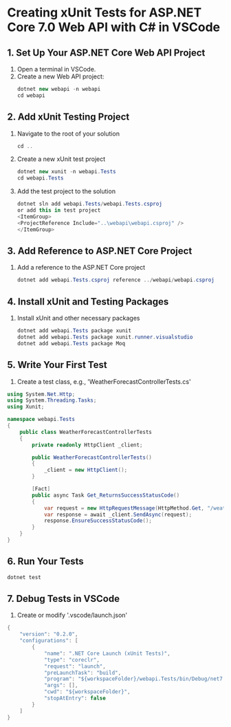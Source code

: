 # Creating xUnit Tests for ASP.NET Core 7.0 Web API with C# in VSCode

## 1. Set Up Your ASP.NET Core Web API Project
1. Open a terminal in VSCode.
2. Create a new Web API project:
   ```csharp
   dotnet new webapi -n webapi
   cd webapi
   ```

## 2. Add xUnit Testing Project
1. Navigate to the root of your solution
    ```csharp
    cd ..
    ```
2. Create a new xUnit test project
     ```csharp
    dotnet new xunit -n webapi.Tests
    cd webapi.Tests
    ```
3. Add the test project to the solution
     ```csharp
    dotnet sln add webapi.Tests/webapi.Tests.csproj
    or add this in test project
    <ItemGroup>
    <ProjectReference Include="..\webapi\webapi.csproj" />
    </ItemGroup>
    ```
## 3. Add Reference to ASP.NET Core Project
1. Add a reference to the ASP.NET Core project
    ```csharp
    dotnet add webapi.Tests.csproj reference ../webapi/webapi.csproj
    ```
## 4. Install xUnit and Testing Packages
1. Install xUnit and other necessary packages
    ```csharp
    dotnet add webapi.Tests package xunit
    dotnet add webapi.Tests package xunit.runner.visualstudio
    dotnet add webapi.Tests package Moq
    ```
## 5. Write Your First Test
1. Create a test class, e.g., 'WeatherForecastControllerTests.cs'
```csharp
using System.Net.Http;
using System.Threading.Tasks;
using Xunit;

namespace webapi.Tests
{
    public class WeatherForecastControllerTests
    {
        private readonly HttpClient _client;

        public WeatherForecastControllerTests()
        {
            _client = new HttpClient();
        }

        [Fact]
        public async Task Get_ReturnsSuccessStatusCode()
        {
            var request = new HttpRequestMessage(HttpMethod.Get, "/weatherforecast");
            var response = await _client.SendAsync(request);
            response.EnsureSuccessStatusCode();
        }
    }
}
```
## 6. Run Your Tests
```csharp
dotnet test
```

## 7. Debug Tests in VSCode
1. Create or modify '.vscode/launch.json'

```csharp
{
    "version": "0.2.0",
    "configurations": [
        {
            "name": ".NET Core Launch (xUnit Tests)",
            "type": "coreclr",
            "request": "launch",
            "preLaunchTask": "build",
            "program": "${workspaceFolder}/webapi.Tests/bin/Debug/net7.0/webapi.Tests.dll",
            "args": [],
            "cwd": "${workspaceFolder}",
            "stopAtEntry": false
        }
    ]
}
```

